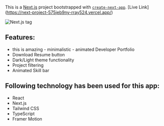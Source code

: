 This is a [Next.js](https://nextjs.org/) project bootstrapped with [`create-next-app`](https://next-project-rray524.vercel.app/).
[Live Link] (https://next-project-575jeb9ny-rray524.vercel.app/)

![Next.js tag](https://i.ibb.co/HBkTn7m/vercel.png)

## Features:
- this is amazing - minimalistic - animated Developer Portfolio 
- Download Resume button
- Dark/Light theme functionality
- Project filtering
- Animated Skill bar

## Following technology has been used for this app:
- React
- Next.js
- Tailwind CSS
- TypeScript
- Framer Motion
